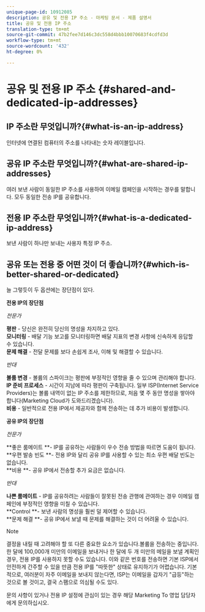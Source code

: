 ```yaml
---
unique-page-id: 10912085
description: 공유 및 전용 IP 주소 - 마케팅 문서 - 제품 설명서
title: 공유 및 전용 IP 주소
translation-type: tm+mt
source-git-commit: 47b2fee7d146c3dc558d4bbb10070683f4cdfd3d
workflow-type: tm+mt
source-wordcount: '432'
ht-degree: 0%

---
```



# 공유 및 전용 IP 주소 {#shared-and-dedicated-ip-addresses}

## IP 주소란 무엇입니까?{#what-is-an-ip-address}

인터넷에 연결된 컴퓨터의 주소를 나타내는 숫자 레이블입니다.

## 공유 IP 주소란 무엇입니까?{#what-are-shared-ip-addresses}

여러 보낸 사람이 동일한 IP 주소를 사용하여 이메일 캠페인을 시작하는 경우를 말합니다. 모두 동일한 전송 IP를 공유합니다.

## 전용 IP 주소란 무엇입니까?{#what-is-a-dedicated-ip-address}

보낸 사람이 하나만 보내는 사용자 특정 IP 주소.

## 공유 또는 전용 중 어떤 것이 더 좋습니까?{#which-is-better-shared-or-dedicated}

늘 그렇듯이 두 옵션에는 장단점이 있다.

**전용 IP의 장단점**

*전문가*

**평판** - 당신은 완전히 당신의 명성을 차지하고 있다.\
**모니터링**  - 배달 기능 보고를 모니터링하면 배달 지표의 변경 사항에 신속하게 응답할 수 있습니다.\
**문제 해결**  - 전달 문제를 보다 손쉽게 조사, 이해 및 해결할 수 있습니다.

*반대*

**볼륨 변경**  - 볼륨의 스파이크는 평판에 부정적인 영향을 줄 수 있으며 관리해야 합니다.\
**IP 준비 프로세스**  - 시간이 지남에 따라 평판이 구축됩니다. 일부 ISP(Internet Service Providers)는 볼륨 내역이 없는 IP 주소를 제한하므로, 처음 몇 주 동안 명성을 쌓아야 합니다(Marketing Cloud가 도와드리겠습니다).\
**비용**  - 일반적으로 전용 IP에서 제공자와 함께 전송하는 데 추가 비용이 발생합니다.

**공유 IP의 장단점**

*전문가*

**좋은 룸메이트 **- IP를 공유하는 사람들이 우수 전송 방법을 따르면 도움이 됩니다.\
**우편 발송 빈도 **- 전용 IP와 달리 공유 IP를 사용할 수 있는 최소 우편 배달 빈도는 없습니다.\
**비용 **- 공유 IP에서 전송할 추가 요금은 없습니다.

*반대*

**나쁜 룸메이트** - IP를 공유하려는 사람들이 잘못된 전송 관행에 관여하는 경우 이메일 캠페인에 부정적인 영향을 미칠 수 있습니다.\
**Control **- 보낸 사람의 명성을 훨씬 덜 제어할 수 있습니다.\
**문제 해결 **- 공유 IP에서 보낼 때 문제를 해결하는 것이 더 어려울 수 있습니다.

>[!NOTE]
>
>결정을 내릴 때 고려해야 할 또 다른 중요한 요소가 있습니다.볼륨을 전송하는 중입니다. 한 달에 100,000개 미만의 이메일을 보내거나 한 달에 두 개 미만의 메일을 보낼 계획인 경우, 전용 IP를 사용하지 못할 수도 있습니다. 이와 같은 번호를 전송하면 기본 ISP에서 안전하게 간주할 수 있을 만큼 전용 IP를 &quot;따뜻한&quot; 상태로 유지하기가 어렵습니다. 기본적으로, 여러분이 자주 이메일을 보내지 않는다면, ISP는 이메일을 갑자기 &quot;급등&quot;하는 것으로 볼 것이고, 결국 스팸으로 의심될 수도 있다.

문의 사항이 있거나 전용 IP 설정에 관심이 있는 경우 해당 Marketing To 영업 담당자에게 문의하십시오.